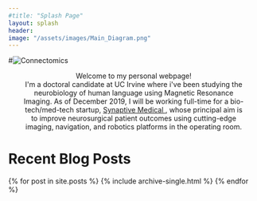 ```yaml
---
#title: "Splash Page"
layout: splash
header:
image: "/assets/images/Main_Diagram.png"
---
```


#<img src="{{ site.url}}{{site.baseurl}}assets/images/Main_Diagram.png" alt="Connectomics" class="center">
<style> .indented { padding-left: 20pt; padding-right: 20pt; } </style>
<div style="text-align:center">
<div class="indented">
<p>
Welcome to my personal webpage! <br> I'm a doctoral candidate at UC Irvine where i've been studying the neurobiology of human language using Magnetic Resonance Imaging. As of December 2019, I will be working full-time for a bio-tech/med-tech startup, <a href="https://www.synaptivemedical.com/" target="_blank"> Synaptive Medical </a>, whose principal aim is to improve neurosurgical patient outcomes using cutting-edge imaging, navigation, and robotics platforms in the operating room.
</p>
</div>

<div style="text-align:left">
<H1> Recent Blog Posts </H1>

<!-- {% include feature_row id="Blog_intro" type="center" %} -->

{% for post in site.posts %}
    {% include archive-single.html %}
{% endfor %}

</div>
